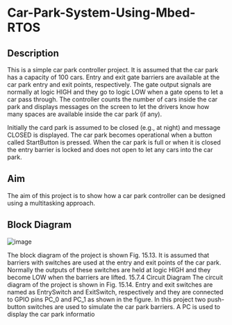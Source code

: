 # Car-Park-System-Using-Mbed-RTOS

## Description

This is a simple car park controller project. It is assumed that the car park has a capacity of 100 cars. Entry and exit gate barriers are available at the car park entry and exit points, respectively. The gate output signals are normally at logic HIGH and they go to logic LOW when a gate opens to let a car pass through. The controller counts the number of cars inside the car park and displays messages on the screen to let the drivers know how many spaces are available inside the car park (if any). 

Initially the card park is assumed to be closed (e.g., at night) and message CLOSED is displayed. The car park becomes operational when a button called StartButton is pressed. When the car park is full or when it is closed the entry barrier is locked and does not open to let any cars into the car park.

## Aim
The aim of this project is to show how a car park controller can be designed using a multitasking approach.

## Block Diagram
![image](https://user-images.githubusercontent.com/81603864/223952014-c4357cd3-ae65-4f39-b7c9-92f019ab29fe.png)

The block diagram of the project is shown Fig. 15.13. It is assumed that barriers with
switches are used at the entry and exit points of the car park. Normally the outputs of these
switches are held at logic HIGH and they become LOW when the barriers are lifted.
15.7.4 Circuit Diagram
The circuit diagram of the project is shown in Fig. 15.14. Entry and exit switches are named
as EntrySwitch and ExitSwitch, respectively and they are connected to GPIO pins PC_0 and
PC_1 as shown in the figure. In this project two push-button switches are used to simulate the
car park barriers. A PC is used to display the car park informatio
